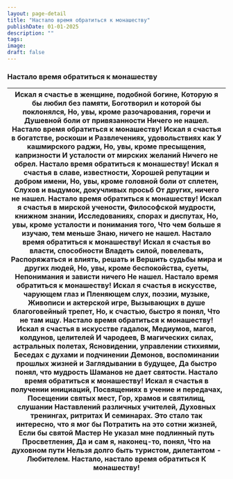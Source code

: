 ```yaml
---
layout: page-detail
title: "Настало время обратиться к монашеству"
publishDate: 01-01-2025
description: ""
tags:
image:
draft: false
---
```


### Настало время обратиться к монашеству

| Искал я счастье в женщине, подобной богине,  Которую я бы любил без памяти,  Боготворил и которой бы поклонялся,  Но, увы, кроме разочарования, горечи и  Душевной боли от привязанности  Ничего не нашел.   **Настало время обратиться к монашеству!**  Искал я счастья в богатстве, роскоши и  Развлечениях, удовольствиях как  У кашмирского раджи,  Но, увы, кроме пресыщения, капризности  И усталости от мирских желаний  Ничего не обрел.   **Настало время обратиться к монашеству!**  Искал я счастья в славе, известности,  Хорошей репутации и добром имени,  Но, увы, кроме головной боли от сплетен,  Слухов и выдумок, докучливых просьб  От других, ничего не нашел.   **Настало время обратиться к монашеству!**  Искал я счастья в мирской учености,  Философской мудрости, книжном знании,  Исследованиях, спорах и диспутах,  Но, увы, кроме усталости и понимания того,  Что чем больше я изучаю, тем меньше  Знаю, ничего не нашел.   **Настало время обратиться к монашеству!**  Искал я счастья во власти, способности  Владеть силой, повелевать,  Распоряжаться и влиять, решать и  Вершить судьбы мира и других людей,  Но, увы, кроме беспокойства, суеты,  Непонимания и зависти ничего  Не нашел.   **Настало время обратиться к монашеству!**  Искал я счастья в искусстве, чарующем глаз и  Пленяющем слух, поэзии, музыке,  Живописи и актерской игре,  Вызывающих в душе благоговейный трепет,  Но, к счастью, быстро я понял,  Что не там ищу.   **Настало время обратиться к монашеству!**  Искал я счастья в искусстве гадалок,  Медиумов, магов, колдунов, целителей  И чародеев,  В магических силах, астральных полетах,  Ясновидении, управлении стихиями,  Беседах с духами и подчинении  Демонов, воспоминании прошлых жизней и  Заглядывании в будущее,  Да быстро понял, что мудрость  Шаманов не дает святости.   **Настало время обратиться к монашеству!**  Искал я счастья в получении инициаций,  Посвящениях в учение и передачах,  Посещении святых мест,  Гор, храмов и святилищ, слушании  Наставлений различных учителей,  Духовных тренингах, ритритах  И семинарах.  Это стало так интересно, что я мог бы  Потратить на это сотни жизней,  Если бы святой Мастер  Не указал мне подлинный путь Просветления,  Да и сам я, наконец-то, понял,  Что на духовном пути  Нельзя долго быть туристом, дилетантом -  Любителем.   **Настало, настало время обратиться**   **К монашеству!** |
| --------------------------------------------------------------------------------------------------------------------------------------------------------------------------------------------------------------------------------------------------------------------------------------------------------------------------------------------------------------------------------------------------------------------------------------------------------------------------------------------------------------------------------------------------------------------------------------------------------------------------------------------------------------------------------------------------------------------------------------------------------------------------------------------------------------------------------------------------------------------------------------------------------------------------------------------------------------------------------------------------------------------------------------------------------------------------------------------------------------------------------------------------------------------------------------------------------------------------------------------------------------------------------------------------------------------------------------------------------------------------------------------------------------------------------------------------------------------------------------------------------------------------------------------------------------------------------------------------------------------------------------------------------------------------------------------------------------------------------------------------------------------------------------------------------------------------------------------------------------------------------------------------------------------------------------------------------------------------------------------------------------------------------------------------------------------------------------------------------------------------------------------------------------------------------------------------------------------------------------------------------------------------------------------------------------------------------------------------------------------------------------------------------------------------------------------- |
  
  
